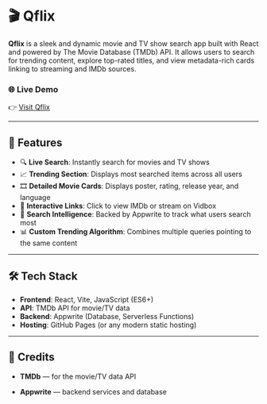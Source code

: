 # 🎬 Qflix

**Qflix** is a sleek and dynamic movie and TV show search app built with React and powered by The Movie Database (TMDb) API. It allows users to search for trending content, explore top-rated titles, and view metadata-rich cards linking to streaming and IMDb sources.

### 🌐 Live Demo
👉 [Visit Qflix](https://demon202.github.io/cv/)  

---

## 📌 Features

- 🔍 **Live Search**: Instantly search for movies and TV shows
- 📈 **Trending Section**: Displays most searched items across all users
- 🎞️ **Detailed Movie Cards**: Displays poster, rating, release year, and language
- 🎯 **Interactive Links**: Click to view IMDb or stream on Vidbox
- 🧠 **Search Intelligence**: Backed by Appwrite to track what users search most
- 📊 **Custom Trending Algorithm**: Combines multiple queries pointing to the same content

---

## 🛠️ Tech Stack

- **Frontend**: React, Vite, JavaScript (ES6+)
- **API**: TMDb API for movie/TV data
- **Backend**: Appwrite (Database, Serverless Functions)
- **Hosting**: GitHub Pages (or any modern static hosting)

---

## 🙌 Credits 
- **TMDb** — for the movie/TV data API

- **Appwrite** — backend services and database